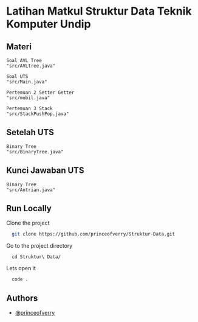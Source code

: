 
# Latihan Matkul Struktur Data Teknik Komputer Undip

## Materi
```
Soal AVL Tree
"src/AVLtree.java"
```
```
Soal UTS 
"src/Main.java"
```
```
Pertemuan 2 Setter Getter
"src/mobil.java"
```

```
Pertemuan 3 Stack
"src/StackPushPop.java"
```

## Setelah UTS
```
Binary Tree 
"src/BinaryTree.java"
```

## Kunci Jawaban UTS
```
Binary Tree 
"src/Antrian.java"
```


## Run Locally

Clone the project

```bash
  git clone https://github.com/princeofverry/Struktur-Data.git
```

Go to the project directory
```
  cd Struktur\ Data/
```

Lets open it

```
  code .
```


## Authors

- [@princeofverry](https://instagram.com/princeofverry)


